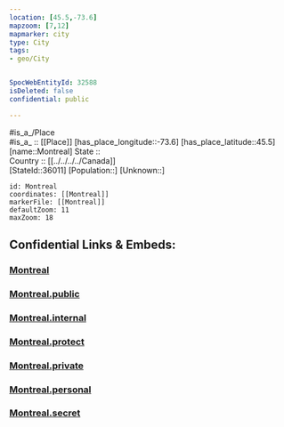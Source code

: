 ```yaml
---
location: [45.5,-73.6] 
mapzoom: [7,12] 
mapmarker: city 
type: City
tags:
- geo/City


SpocWebEntityId: 32588
isDeleted: false
confidential: public

---
```

#is_a_/Place  
#is_a_ :: [[Place]] 
[has_place_longitude::-73.6] 
[has_place_latitude::45.5] 
[name::Montreal] 
State ::  
Country :: [[../../../../Canada]]  
[StateId::36011] 
[Population::] 
[Unknown::] 


```leaflet
id: Montreal
coordinates: [[Montreal]] 
markerFile: [[Montreal]] 
defaultZoom: 11 
maxZoom: 18
```


## Confidential Links & Embeds: 

### [Montreal](/_Standards/Earth/Continent/America~North/Canada/provinces~Canada/Quebec,Province/City/Montreal.md) 

### [Montreal.public](/_public/Earth/Continent/America~North/Canada/provinces~Canada/Quebec,Province/City/Montreal.public.md) 

### [Montreal.internal](/_internal/Earth/Continent/America~North/Canada/provinces~Canada/Quebec,Province/City/Montreal.internal.md) 

### [Montreal.protect](/_protect/Earth/Continent/America~North/Canada/provinces~Canada/Quebec,Province/City/Montreal.protect.md) 

### [Montreal.private](/_private/Earth/Continent/America~North/Canada/provinces~Canada/Quebec,Province/City/Montreal.private.md) 

### [Montreal.personal](/_personal/Earth/Continent/America~North/Canada/provinces~Canada/Quebec,Province/City/Montreal.personal.md) 

### [Montreal.secret](/_secret/Earth/Continent/America~North/Canada/provinces~Canada/Quebec,Province/City/Montreal.secret.md)

